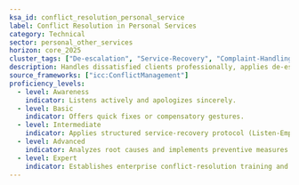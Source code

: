```yaml
---
ksa_id: conflict_resolution_personal_service
label: Conflict Resolution in Personal Services
category: Technical
sector: personal_other_services
horizon: core_2025
cluster_tags: ["De-escalation", "Service-Recovery", "Complaint-Handling"]
description: Handles dissatisfied clients professionally, applies de-escalation techniques, and delivers fair resolutions that protect reputation.
source_frameworks: ["icc:ConflictManagement"]
proficiency_levels:
  - level: Awareness
    indicator: Listens actively and apologizes sincerely.
  - level: Basic
    indicator: Offers quick fixes or compensatory gestures.
  - level: Intermediate
    indicator: Applies structured service-recovery protocol (Listen-Empathize-Apologize-Resolve).
  - level: Advanced
    indicator: Analyzes root causes and implements preventive measures.
  - level: Expert
    indicator: Establishes enterprise conflict-resolution training and tracks incident KPIs.
---
```

